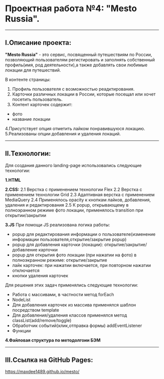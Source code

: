 # Проектная работа №4: "Mesto Russia".
___

## I.Описание проекта:
__"Mesto Russia"__ - это сервис, посвященный путешествиям по России, позволяющий пользователям регистировать и заполнять собственный профиль(имя, род деятельности),а также добавлять свои любимые локации для путешествий. 

В контенте страницы:
  1. Профиль пользователя с возможностью реадктирования.
  2. Карточки различных локации в России, которые посещал или хочет посетить пользователь. 
  3. Контент карточек содержит:
  + фото
  + название локации
  
  4.Присутствует опция отметить лайком понравившуюся локацию.
  5.Реализованы опции добавления и удаления локаций.

  

  ___
  ## II.Технологии:
  Для создания данного landing-page использовались следующие технологии:
  
  __1.HTML__

  __2.CSS:__
  2.1 Верстка с применением технологии Flex
  2.2 Верстка с применением технологии Grid
  2.3 Адаптивная верстка с применением MediaQuery
  2.4 Применялось opacity к кнопкам лайков, добавления, удаления и редактирования
  2.5 К popup, открывающему в полноэранном режиме  фото локации, применялось transition при открытии/закрытии       
  
  __3.JS__
  При помощи JS реализована логика работы:
   + popup для редактирования информации о пользователе(изменение информации пользователя,открытие/закрытие popup)
   + popup для добавления карточки (локации): открытие/закрытие/ добавление карточки
   + popup для открытия фото локации (при нажатии на фото) в полноэкранном режиме: открытие/закрытие
   + лайк карточек: при нажатии включается, при повторном нажатии отключается
   + кнопки удаления карточек
  
  Для решения этих задач применялись следующие технологии:
  + Работа с массивами, в частности метод forEach
  + NodeList
  + Для добавления карточек из массива применялся шаблон посредством template
  + Для добавления/удаления классов применялся метод classList(add/remove/toggle)
  + Обработчик событий(клик,отправка формы) addEventListener
  + Функции  

  
  __4.Файловая структура по методолгоии БЭМ__

___  
## III.Ссылка на GitHub Pages:
https://maxdee1489.github.io/mesto/



 
